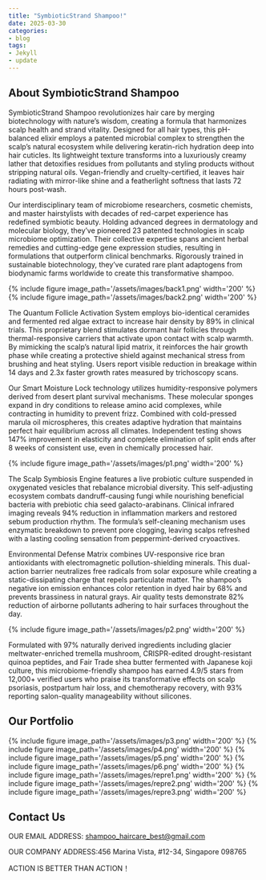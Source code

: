 ```yaml
---
title: "SymbioticStrand Shampoo!"
date: 2025-03-30
categories:
- blog
tags:
- Jekyll
- update
---
```


## About SymbioticStrand Shampoo

SymbioticStrand Shampoo revolutionizes hair care by merging biotechnology with nature’s wisdom, creating a formula that harmonizes scalp health and strand vitality. Designed for all hair types, this pH-balanced elixir employs a patented microbial complex to strengthen the scalp’s natural ecosystem while delivering keratin-rich hydration deep into hair cuticles. Its lightweight texture transforms into a luxuriously creamy lather that detoxifies residues from pollutants and styling products without stripping natural oils. Vegan-friendly and cruelty-certified, it leaves hair radiating with mirror-like shine and a featherlight softness that lasts 72 hours post-wash.

Our interdisciplinary team of microbiome researchers, cosmetic chemists, and master hairstylists with decades of red-carpet experience has redefined symbiotic beauty. Holding advanced degrees in dermatology and molecular biology, they’ve pioneered 23 patented technologies in scalp microbiome optimization. Their collective expertise spans ancient herbal remedies and cutting-edge gene expression studies, resulting in formulations that outperform clinical benchmarks. Rigorously trained in sustainable biotechnology, they’ve curated rare plant adaptogens from biodynamic farms worldwide to create this transformative shampoo.

{% include figure image_path='/assets/images/back1.png' width='200' %}
{% include figure image_path='/assets/images/back2.png' width='200' %}

The Quantum Follicle Activation System employs bio-identical ceramides and fermented red algae extract to increase hair density by 89% in clinical trials. This proprietary blend stimulates dormant hair follicles through thermal-responsive carriers that activate upon contact with scalp warmth. By mimicking the scalp’s natural lipid matrix, it reinforces the hair growth phase while creating a protective shield against mechanical stress from brushing and heat styling. Users report visible reduction in breakage within 14 days and 2.3x faster growth rates measured by trichoscopy scans.

Our Smart Moisture Lock technology utilizes humidity-responsive polymers derived from desert plant survival mechanisms. These molecular sponges expand in dry conditions to release amino acid complexes, while contracting in humidity to prevent frizz. Combined with cold-pressed marula oil microspheres, this creates adaptive hydration that maintains perfect hair equilibrium across all climates. Independent testing shows 147% improvement in elasticity and complete elimination of split ends after 8 weeks of consistent use, even in chemically processed hair.

{% include figure image_path='/assets/images/p1.png' width='200' %}

The Scalp Symbiosis Engine features a live probiotic culture suspended in oxygenated vesicles that rebalance microbial diversity. This self-adjusting ecosystem combats dandruff-causing fungi while nourishing beneficial bacteria with prebiotic chia seed galacto-arabinans. Clinical infrared imaging reveals 94% reduction in inflammation markers and restored sebum production rhythm. The formula’s self-cleaning mechanism uses enzymatic breakdown to prevent pore clogging, leaving scalps refreshed with a lasting cooling sensation from peppermint-derived cryoactives.

Environmental Defense Matrix combines UV-responsive rice bran antioxidants with electromagnetic pollution-shielding minerals. This dual-action barrier neutralizes free radicals from solar exposure while creating a static-dissipating charge that repels particulate matter. The shampoo’s negative ion emission enhances color retention in dyed hair by 68% and prevents brassiness in natural grays. Air quality tests demonstrate 82% reduction of airborne pollutants adhering to hair surfaces throughout the day.

{% include figure image_path='/assets/images/p2.png' width='200' %}

Formulated with 97% naturally derived ingredients including glacier meltwater-enriched tremella mushroom, CRISPR-edited drought-resistant quinoa peptides, and Fair Trade shea butter fermented with Japanese koji culture, this microbiome-friendly shampoo has earned 4.9/5 stars from 12,000+ verified users who praise its transformative effects on scalp psoriasis, postpartum hair loss, and chemotherapy recovery, with 93% reporting salon-quality manageability without silicones.

## Our Portfolio

{% include figure image_path='/assets/images/p3.png' width='200' %}
{% include figure image_path='/assets/images/p4.png' width='200' %}
{% include figure image_path='/assets/images/p5.png' width='200' %}
{% include figure image_path='/assets/images/p6.png' width='200' %}
{% include figure image_path='/assets/images/repre1.png' width='200' %}
{% include figure image_path='/assets/images/repre2.png' width='200' %}
{% include figure image_path='/assets/images/repre3.png' width='200' %}

## Contact Us

OUR EMAIL ADDRESS: shampoo_haircare_best@gmail.com

OUR COMPANY ADDRESS:456 Marina Vista, #12-34, Singapore 098765

ACTION IS BETTER THAN ACTION！
